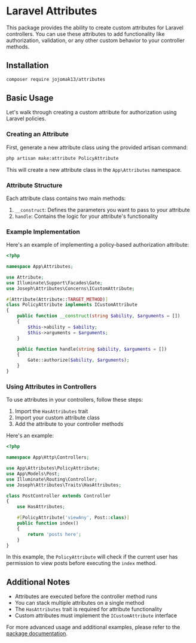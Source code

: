 # Laravel Attributes

This package provides the ability to create custom attributes for Laravel controllers. You can use these attributes to add functionality like authorization, validation, or any other custom behavior to your controller methods.

## Installation

```bash
composer require jojomak13/attributes
```

## Basic Usage

Let's walk through creating a custom attribute for authorization using Laravel policies.

### Creating an Attribute

First, generate a new attribute class using the provided artisan command:

```bash
php artisan make:attribute PolicyAttribute
```

This will create a new attribute class in the `App\Attributes` namespace.

### Attribute Structure

Each attribute class contains two main methods:

1. `__construct`: Defines the parameters you want to pass to your attribute
2. `handle`: Contains the logic for your attribute's functionality

### Example Implementation

Here's an example of implementing a policy-based authorization attribute:

```php
<?php

namespace App\Attributes;

use Attribute;
use Illuminate\Support\Facades\Gate;
use Joseph\Attributes\Concerns\ICustomAttribute;

#[Attribute(Attribute::TARGET_METHOD)]
class PolicyAttribute implements ICustomAttribute
{
    public function __construct(string $ability, $arguments = [])
    {
        $this->ability = $ability;
        $this->arguments = $arguments;
    }

    public function handle(string $ability, $arguments = [])
    {
        Gate::authorize($ability, $arguments);
    }
}
```

### Using Attributes in Controllers

To use attributes in your controllers, follow these steps:

1. Import the `HasAttributes` trait
2. Import your custom attribute class
3. Add the attribute to your controller methods

Here's an example:

```php
<?php

namespace App\Http\Controllers;

use App\Attributes\PolicyAttribute;
use App\Models\Post;
use Illuminate\Routing\Controller;
use Joseph\Attributes\Traits\HasAttributes;

class PostController extends Controller
{
    use HasAttributes;

    #[PolicyAttribute('viewAny', Post::class)]
    public function index()
    {
        return 'posts here';
    }
}
```

In this example, the `PolicyAttribute` will check if the current user has permission to view posts before executing the `index` method.

## Additional Notes

- Attributes are executed before the controller method runs
- You can stack multiple attributes on a single method
- The `HasAttributes` trait is required for attribute functionality
- Custom attributes must implement the `ICustomAttribute` interface

For more advanced usage and additional examples, please refer to the [package documentation](https://github.com/jojomak13/attributes).